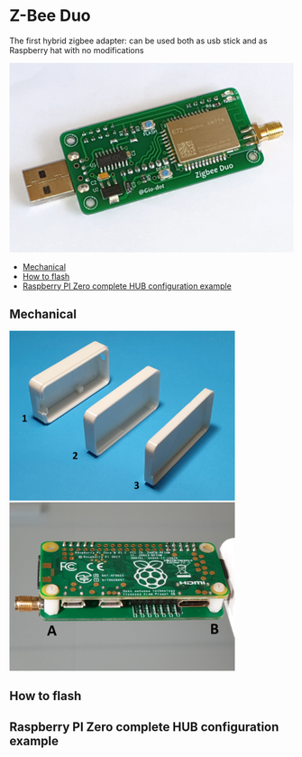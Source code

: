 # Z-Bee Duo
The first hybrid zigbee adapter: can be used both as usb stick and as Raspberry hat with no modifications

<img src="https://github.com/Gio-dot/Z-Bee-Duo/blob/main/images/20210319_115743.jpg?raw=true" width="800">


- [Mechanical](#mechanical)
- [How to flash](#how-to-flash)
- [Raspberry PI Zero complete HUB configuration example](#raspberry-pi-zero-complete-hub-configuration-example)


## Mechanical

<p float="left">
  <img src="https://github.com/Gio-dot/Z-Bee-Duo/blob/main/images/20210321_205527.jpg?raw=true" width="400" /> 
  <img src="https://github.com/Gio-dot/Z-Bee-Duo/blob/main/images/20210321_203024.jpg" width="400" />
</p>

## How to flash

## Raspberry PI Zero complete HUB configuration example
